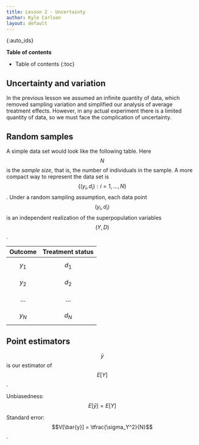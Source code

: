 ```yaml
---
title: Lesson 2 - Uncertainty
author: Kyle Carlson
layout: default
---
```

{:auto_ids}

**Table of contents** 
* Table of contents
{:toc}


## Uncertainty and variation

In the previous lesson we assumed an infinite quantity of data, which removed sampling variation and simplified our analysis of average treatment effects. However, in any actual experiment there is a limited quantity of data, so we must face the complication of uncertainty.

## Random samples

A simple data set would look like the following table. Here $$N$$ is the _sample size_, that is, the number of individuals in the sample. A more compact way to represent the data set is $$\{(y_i, d_i): i=1,\dots,N\}$$. Under a random sampling assumption, each data point $$(y_i, d_i)$$ is an independent realization of the superpopulation variables $$(Y, D)$$.

|Outcome | Treatment status
|-----|----
| $$y_1$$ | $$d_1$$
| $$y_2$$ | $$d_2$$
| $$\ldots$$ | $$\ldots$$
| $$y_N$$ | $$d_N$$




## Point estimators

$$\bar{y}$$ is our estimator of $$E[Y]$$.

Unbiasedness: $$E[\bar{y}] = E[Y]$$

Standard error: $$V[\bar{y}] = \tfrac{\sigma_Y^2}{N}$$.

